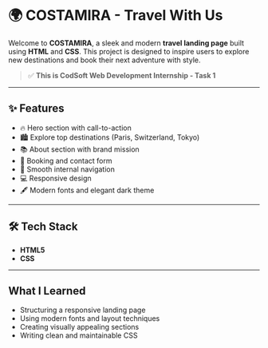 # 🌍 COSTAMIRA - Travel With Us

Welcome to **COSTAMIRA**, a sleek and modern **travel landing page** built using **HTML** and **CSS**. This project is designed to inspire users to explore new destinations and book their next adventure with style.

> ✅ **This is CodSoft Web Development Internship - Task 1**

---

## ✨ Features

- 🔥 Hero section with call-to-action
- 🏙️ Explore top destinations (Paris, Switzerland, Tokyo)
- 📚 About section with brand mission
- 📝 Booking and contact form
- 🎯 Smooth internal navigation
- 💻 Responsive design
- 🖋️ Modern fonts and elegant dark theme

---

## 🛠️ Tech Stack

- **HTML5**
- **CSS**


---

## What I Learned

- Structuring a responsive landing page
- Using modern fonts and layout techniques
- Creating visually appealing sections
- Writing clean and maintainable CSS



